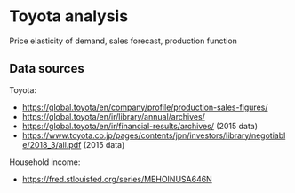 # Toyota analysis
Price elasticity of demand, sales forecast, production function

## Data sources

Toyota:
- https://global.toyota/en/company/profile/production-sales-figures/
- https://global.toyota/en/ir/library/annual/archives/
- https://global.toyota/en/ir/financial-results/archives/ (2015 data)
- https://www.toyota.co.jp/pages/contents/jpn/investors/library/negotiable/2018_3/all.pdf (2015 data)

Household income:
- https://fred.stlouisfed.org/series/MEHOINUSA646N